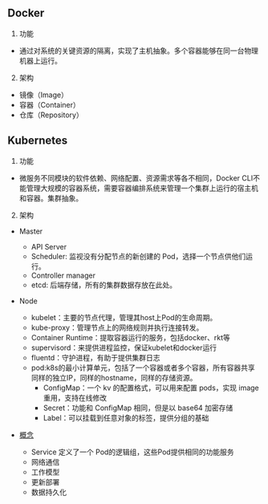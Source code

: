 ## Docker
1. 功能
  - 通过对系统的关键资源的隔离，实现了主机抽象。多个容器能够在同一台物理机器上运行。

2. 架构
- 镜像（Image）
- 容器（Container）
- 仓库（Repository）



## Kubernetes
1. 功能
  - 微服务不同模块的软件依赖、网络配置、资源需求等各不相同，Docker CLI不能管理大规模的容器系统，需要容器编排系统来管理一个集群上运行的宿主机和容器。集群抽象。


2. 架构
- Master
  - API Server
  - Scheduler: 监视没有分配节点的新创建的 Pod，选择一个节点供他们运行。
  - Controller manager
  - etcd: 后端存储，所有的集群数据存放在此处。
  
- Node
  - kubelet：主要的节点代理，管理其host上Pod的生命周期。
  - kube-proxy：管理节点上的网络规则并执行连接转发。
  - Container Runtime：提取容器运行的服务，包括docker、rkt等
  - supervisord：来提供进程监控，保证kubelet和docker运行
  - fluentd：守护进程，有助于提供集群日志
  - pod:k8s的最小计算单元，包括了一个容器或者多个容器，所有容器共享同样的独立IP，同样的hostname，同样的存储资源。
    - ConfigMap：一个 kv 的配置格式，可以用来配置 pods，实现 image 重用，支持在线修改
    - Secret：功能和 ConfigMap 相同，但是以 base64 加密存储
    - Label：可以挂载到任意对象的标签，提供分组的基础

- [概念](https://zhuanlan.zhihu.com/p/100644716)
  - Service 定义了一个 Pod的逻辑组，这些Pod提供相同的功能服务
  - 网络通信
  - 工作模型
  - 更新部署
  - 数据持久化



  


